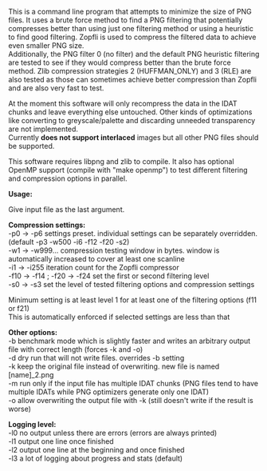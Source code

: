 This is a command line program that attempts to minimize the size of PNG files. It uses a brute force method to find a PNG filtering that potentially compresses better than using just one filtering method or using a heuristic to find good filtering. Zopfli is used to compress the filtered data to achieve even smaller PNG size.  
Additionally, the PNG filter 0 (no filter) and the default PNG heuristic filtering are tested to see if they would compress better than the brute force method. Zlib compression strategies 2 (HUFFMAN_ONLY) and 3 (RLE) are also tested as those can sometimes achieve better compression than Zopfli and are also very fast to test.

At the moment this software will only recompress the data in the IDAT chunks and leave everything else untouched. Other kinds of optimizations like converting to greyscale/palette and discarding unneeded transparency are not implemented.  
Currently **does not support interlaced** images but all other PNG files should be supported.

This software requires libpng and zlib to compile. It also has optional OpenMP support (compile with "make openmp") to test different filtering and compression options in parallel.

**Usage:**

Give input file as the last argument.

**Compression settings:**  
-p0 -> -p6 settings preset. individual settings can be separately overridden. (default -p3 -w500 -i6 -f12 -f20 -s2)  
-w1 -> -w999... compression testing window in bytes. window is automatically increased to cover at least one scanline  
-i1 -> -i255 iteration count for the Zopfli compressor  
-f10 -> -f14 ; -f20 -> -f24 set the first or second filtering level  
-s0 -> -s3 set the level of tested filtering options and compression settings

Minimum setting is at least level 1 for at least one of the filtering options (f11 or f21)  
This is automatically enforced if selected settings are less than that

**Other options:**  
-b benchmark mode which is slightly faster and writes an arbitrary output file with correct length (forces -k and -o)  
-d dry run that will not write files. overrides -b setting  
-k keep the original file instead of overwriting. new file is named \[name\]_2.png  
-m run only if the input file has multiple IDAT chunks (PNG files tend to have multiple IDATs while PNG optimizers generate only one IDAT)  
-o allow overwriting the output file with -k (still doesn't write if the result is worse)

**Logging level:**  
-l0 no output unless there are errors (errors are always printed)  
-l1 output one line once finished  
-l2 output one line at the beginning and once finished  
-l3 a lot of logging about progress and stats (default)
